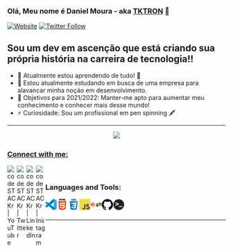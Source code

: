 ### Olá, Meu nome é Daniel Moura - aka [TKTRON][website] 👋

[![Website](https://img.shields.io/website?label=Daniel&style=for-the-badge&url=https%3A%2F%2Fcodestackr.com)](https://www.linkedin.com/in/daniel-moura-728393189/)
[![Twitter Follow](https://img.shields.io/twitter/follow/Tktrongames?color=1DA1D2&logo=twitter&style=for-the-badge)](https://twitter.com/Tktrongames)

## Sou um dev em ascenção que está criando sua própria história na carreira de tecnologia!!

- 🌱 Atualmente estou aprendendo de tudo! 🤣
- 👯 Estou atualmente estudando em busca de uma empresa para alavancar minha noção em desenvolvimento.
- 🥅 Objetivos para 2021/2022: Manter-me apto para aumentar meu conhecimento e conhecer mais desse mundo!
- ⚡ Curiosidade: Sou um profissional em pen spinning 🖋
---
<div align="center">
  <a href="https://github.com/TKTRON44">
  <img height="180em" src="https://github-readme-stats.vercel.app/api?username=TKTRON44&show_icons=true&theme=tokyonight&include_all_commits=true&count_private=true"/>
</div>

### Connect with me:

[<img align="left" alt="codeSTACKr | YouTube" width="22px" src="https://cdn.jsdelivr.net/npm/simple-icons@v3/icons/youtube.svg" />][youtube]
[<img align="left" alt="codeSTACKr | Twitter" width="22px" src="https://cdn.jsdelivr.net/npm/simple-icons@v3/icons/twitter.svg" />][twitter]
[<img align="left" alt="codeSTACKr | LinkedIn" width="22px" src="https://cdn.jsdelivr.net/npm/simple-icons@v3/icons/linkedin.svg" />][linkedin]
[<img align="left" alt="codeSTACKr | Instagram" width="22px" src="https://cdn.jsdelivr.net/npm/simple-icons@v3/icons/instagram.svg" />][instagram]

<br />

### Languages and Tools:

[<img align="left" alt="Visual Studio Code" width="26px" src="https://raw.githubusercontent.com/github/explore/80688e429a7d4ef2fca1e82350fe8e3517d3494d/topics/visual-studio-code/visual-studio-code.png" />][webdevplaylist]
[<img align="left" alt="HTML5" width="26px" src="https://raw.githubusercontent.com/github/explore/80688e429a7d4ef2fca1e82350fe8e3517d3494d/topics/html/html.png" />][webdevplaylist]
[<img align="left" alt="CSS3" width="26px" src="https://raw.githubusercontent.com/github/explore/80688e429a7d4ef2fca1e82350fe8e3517d3494d/topics/css/css.png" />][cssplaylist]
[<img align="left" alt="JavaScript" width="26px" src="https://raw.githubusercontent.com/github/explore/80688e429a7d4ef2fca1e82350fe8e3517d3494d/topics/javascript/javascript.png" />][jsplaylist]
[<img align="left" alt="Git" width="26px" src="https://raw.githubusercontent.com/github/explore/80688e429a7d4ef2fca1e82350fe8e3517d3494d/topics/git/git.png" />][webdevplaylist]
[<img align="left" alt="GitHub" width="26px" src="https://raw.githubusercontent.com/github/explore/78df643247d429f6cc873026c0622819ad797942/topics/github/github.png" />][webdevplaylist]
[<img align="left" alt="Terminal" width="26px" src="https://raw.githubusercontent.com/github/explore/80688e429a7d4ef2fca1e82350fe8e3517d3494d/topics/terminal/terminal.png" />][webdevplaylist]

<br />
<br />

---
</details>

[website]: https://codeSTACKr.com
[course]: http://vsCodeHero.com
[twitter]: https://twitter.com/Tktrongames
[youtube]: https://www.youtube.com/channel/UCQY3LKGX3Do6mOnjJ_uwD0g
[instagram]: https://instagram.com/daniel_mouratk?utm_medium=copy_link
[linkedin]: https://www.linkedin.com/in/daniel-moura-728393189/
[webdevplaylist]: https://www.youtube.com/playlist?list=PLkwxH9e_vrAJ0WbEsFA9W3I1W-g_BTsbt
[jsplaylist]: https://www.youtube.com/playlist?list=PLkwxH9e_vrALRJKu7wfXby3MKeflhTu6B
[cssplaylist]: https://www.youtube.com/playlist?list=PLkwxH9e_vrALSdvZuEh6gqQdmDoDIoqz4
[reactplaylist]: https://www.youtube.com/playlist?list=PLkwxH9e_vrAK4TdffpxKY3QGyHCpxFcQ0
